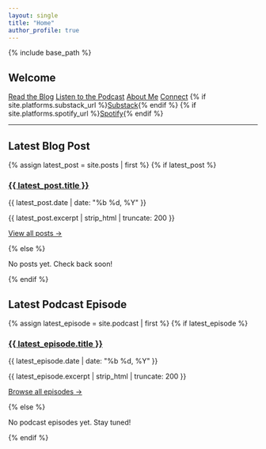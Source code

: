 ```yaml
---
layout: single
title: "Home"
author_profile: true
---
```


{% include base_path %}

<div class="home-intro">
  <h2>Welcome</h2>
  <p>
    <a class="btn btn--primary" href="/blog/">Read the Blog</a>
    <a class="btn btn--primary" href="/podcast/">Listen to the Podcast</a>
    <a class="btn" href="/about/">About Me</a>
    <a class="btn" href="/connect/">Connect</a>
    {% if site.platforms.substack_url %}<a class="btn" href="{{ site.platforms.substack_url }}" target="_blank" rel="noopener">Substack</a>{% endif %}
    {% if site.platforms.spotify_url %}<a class="btn" href="{{ site.platforms.spotify_url }}" target="_blank" rel="noopener">Spotify</a>{% endif %}
  </p>
  <hr />
</div>

<div class="home-section">
  <h2>Latest Blog Post</h2>
  {% assign latest_post = site.posts | first %}
  {% if latest_post %}
    <article class="archive__item">
      <h3 class="archive__item-title"><a href="{{ latest_post.url | relative_url }}">{{ latest_post.title }}</a></h3>
      <p class="page__meta">{{ latest_post.date | date: "%b %d, %Y" }}</p>
      <p>{{ latest_post.excerpt | strip_html | truncate: 200 }}</p>
      <p><a href="/blog/">View all posts →</a></p>
    </article>
  {% else %}
    <p>No posts yet. Check back soon!</p>
  {% endif %}
</div>

<div class="home-section">
  <h2>Latest Podcast Episode</h2>
  {% assign latest_episode = site.podcast | first %}
  {% if latest_episode %}
    <article class="archive__item">
      <h3 class="archive__item-title"><a href="{{ latest_episode.url | relative_url }}">{{ latest_episode.title }}</a></h3>
      <p class="page__meta">{{ latest_episode.date | date: "%b %d, %Y" }}</p>
      <p>{{ latest_episode.excerpt | strip_html | truncate: 200 }}</p>
      <p><a href="/podcast/">Browse all episodes →</a></p>
    </article>
  {% else %}
    <p>No podcast episodes yet. Stay tuned!</p>
  {% endif %}
</div>
